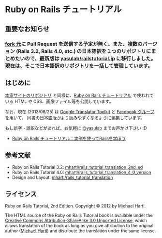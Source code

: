 # Ruby on Rails チュートリアル

## 重要なお知らせ

### [fork 元](https://github.com/mhartl/rails_tutorial_translation_2nd_ed)に Pull Request を送信する予定が無く、また、複数のバージョン (Rails 3.2, Rails 4.0, etc.) の日本語訳を１つのリポジトリにまとめたいので、最新版は [yasulab/railstutorial.jp](https://github.com/yasulab/railstutorial.jp) に移行しました。現在は、そこで日本語訳のリポジトリを一括して管理しています。


## はじめに

[本家サイトのリポジトリ](https://github.com/mhartl/rails_tutorial_translation_2nd_ed) と同様に、[Ruby on Rails チュートリアル](http://railstutorial.jp/) で使われている HTML や CSS、画像ファイル等を公開しています。

なお、現在 (2013/08/25) は [Google Translator Toolkit](http://translate.google.com/toolkit/) と
[Facebook グループ](https://www.facebook.com/groups/japanese.railstutorial.org/) を用いて、
同書の日本語版がより読みやすくなるように編集しています。

もし誤字・誤訳などがあれば、お気軽に [@yasulab](http://twitter.com/yasulab) までお声かけ下さい :D

- [Ruby on Rails チュートリアル：実例を使ってRailsを学ぼう](http://railstutorial.jp/)

## 参考文献

- Ruby on Rails Tutorial 3.2: [mhartl/rails_tutorial_translation_2nd_ed](https://github.com/mhartl/rails_tutorial_translation_2nd_ed)
- Ruby on Rails Tutorial 4.0: [mhartl/rails_tutorial_translation_4_0_version](https://github.com/mhartl/rails_tutorial_translation_4_0_version) 
- Design and Layout: [mhartl/rails_tutorial_translation](https://github.com/mhartl/rails_tutorial_translation)

## ライセンス

Ruby on Rails Tutorial, 2nd Edition. Copyright © 2012 by Michael Hartl.

The HTML source of the Ruby on Rails Tutorial book is available under the [Creative Commons Attribution-ShareAlike 3.0 Unported License](http://creativecommons.org/licenses/by-sa/3.0/), which allows translation of the book as long as you give attribution to the original author ([Michael Hartl](http://michaelhartl.com/)) and distribute the translation under the same license.
